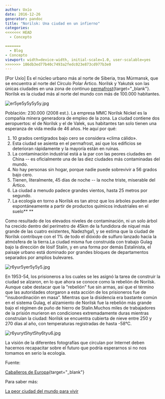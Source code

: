 ```yaml
---
author: Uxío
date: 2016-12-26
generator: pandoc
title: "Norilsk: Una ciudad en un infierno"
categories:
<<<<<<< HEAD
  - Concepto

=======
  - Blog
- Concepto
viewport: width=device-width, initial-scale=1.0, user-scalable=yes
>>>>>>> 186db3ed77b40c7493a2fedc023e873cd977b3e0
---
```




\[Por Uxío\] Es el núcleo urbano más al norte de Siberia, tras Múrmansk,
que se encuentra al norte del Círculo Polar Ártico. Norilsk y Yakutsk
son las únicas ciudades en una zona de continuo
[permafrost](http://es.wikipedia.org/wiki/Permafrost){target="_blank"}.
Norilsk es la ciudad más al norte del mundo con más de 100.000
habitantes.

![er5ye5y5y5y5y.jpg](http://4.bp.blogspot.com/__mADelK4o78/TSnW4H6Ze6I/AAAAAAAAH0s/FfxXjyWfXlY/s640/er5ye5y5y5y5y.jpg?v=1304369344530)

Población: 230.000 (2008 est.). La empresa MMC Norilsk Nickel es la
compañía minera generadora de empleo de la zona. La ciudad contiene dos
aeropuertos: el de Norilsk y el de Valek, sus habitantes tan solo tienen
una esperanza de vida media de 46 años. He aquí por qué:

1.  10 grados centígrados bajo cero se considera «clima cálido».
2.  Esta ciudad se asienta en el permafrost, así que los edificios se
    deterioran rápidamente y la mayoría están en ruinas.
3.  La contaminación industrial está a la par con las peores ciudades en
    China -- es oficialmente una de las diez ciudades más contaminadas
    del mundo.
4.  No hay personas sin hogar, porque nadie puede sobrevivir a 56 grados
    bajo cero.
5.  Tienen, literalmente, 45 días de noche -- la noche triste, miserable
    del Ártico.
6.  La ciudad a menudo padece grandes vientos, hasta 25 metros por
    segundo.
7.  La ecología en torno a Norilsk es tan atroz que los árboles pueden
    arder espontáneamente a partir de productos químicos industriales en
    el suelo** **

Como resultado de los elevados niveles de contaminación, ni un solo
árbol ha crecido dentro del perímetro de 45km de la fundidora de níquel
más grande de las cuatro existentes, Nadezhga1, y se estima que la
ciudad de Norilsk contribuye con el 1% de todo el dióxido de sulfuro
lanzado hacia la atmósfera de la tierra.La ciudad misma fue construida
con trabajo Gulag bajo la dirección de Iósif Stalin, y en una forma por
demás Estalinista, el paisaje urbano está dominado por grandes bloques
de departamentos separados por amplios bulevares.

![r6yur5yer5y5y5.jpg](http://1.bp.blogspot.com/__mADelK4o78/TSnW5OcnuAI/AAAAAAAAH00/RCsJUnBjKxs/s640/r6yur5yer5y5y5.jpg?v=1304369371567)

En 1953-54, los prisioneros a los cuales se les asignó la tarea de
construir la ciudad se alzaron, en lo que ahora se conoce como la
rebelión de Norilsk. Aunque cabe destacar que la "rebelión" fue sin
armas, así que el término que las autoridades otorgaron a esta acción de
los prisioneros fue de "insubordinación en masa". Mientras que la
disidencia era bastante común en el sistema Gulag, el alzamiento de
Norilsk fue la rebelión más grande bajo el régimen de puño de hierro de
Stalin.Muchos miles de trabajadores de la prisión murieron en
condiciones extremadamente duras mientras construían la ciudad: Norilsk
se encuentra cubierta de nieve entre 250 y 270 días al año, con
temperaturas registradas de hasta -58°C.

![r6yuryt5hyt5hy6tyu6.jpg](http://3.bp.blogspot.com/__mADelK4o78/TSnW8DPlnMI/AAAAAAAAH1Q/ExehzWGIy5o/s640/r6yuryt5hyt5hy6tyu6.jpg?v=1304369420702)

La visión de la diferentes fotografías que circulan por Internet deben
hacernos recapacitar sobre el futuro que podría esperarnos si no nos
tomamos en serio la ecología.

Fuente:

[Caballeros de
Europa](http://www.caballerosdeeuropa.net/t4605-la-contaminada-ciudad-de-norilsk-siberia){target="_blank"}

Para saber más:

[La peor ciudad del mundo para
vivir](http://www.abc.es/20110111/medios-redes/abci-ciudad-peor-vivir-201101110843.html)
